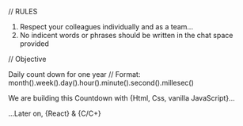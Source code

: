 // RULES

1. Respect your colleagues individually and as a team...
2. No indicent words or phrases should be written in the chat space provided             


// Objective

Daily count down for one year // Format: month().week().day().hour().minute().second().millesec()

We are building this Countdown with {Html, Css, vanilla JavaScript}...

...Later on,
{React} & {C/C+}